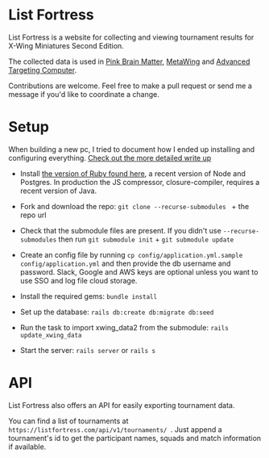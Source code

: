 # List Fortress


List Fortress is a website for collecting and viewing tournament results for X-Wing Miniatures Second Edition.

The collected data is used in [Pink Brain Matter](https://pinksquadron.dk/pbm/), [MetaWing](https://meta.listfortress.com/) and [Advanced Targeting Computer](http://advancedtargeting.computer/).

Contributions are welcome. Feel free to make a pull request or send me a message if you'd like to coordinate a change.


# Setup 

When building a new pc, I tried to document how I ended up installing and configuring everything. 
[Check out the more detailed write up](Setup.md)

* Install [the version of Ruby found here](.ruby-version), a recent version of Node and Postgres. 
  In production the JS compressor, closure-compiler, requires a recent version of Java. 

* Fork and download the repo: `git clone --recurse-submodules ` + the repo url

* Check that the submodule files are present. If you didn't use `--recurse-submodules` then run `git submodule init` + `git submodule update`

* Create an config file by running `cp config/application.yml.sample config/application.yml` and then provide the db username and password.
  Slack, Google and AWS keys are optional unless you want to use SSO and log file cloud storage.

* Install the required gems: `bundle install`

* Set up the database: `rails db:create db:migrate db:seed`

* Run the task to import xwing_data2 from the submodule: `rails update_xwing_data`

* Start the server: `rails server` or `rails s`


# API

List Fortress also offers an API for easily exporting tournament data.

You can find a list of tournaments at `https://listfortress.com/api/v1/tournaments/ `. Just append a tournament's id to get the participant names, squads and match information if available. 